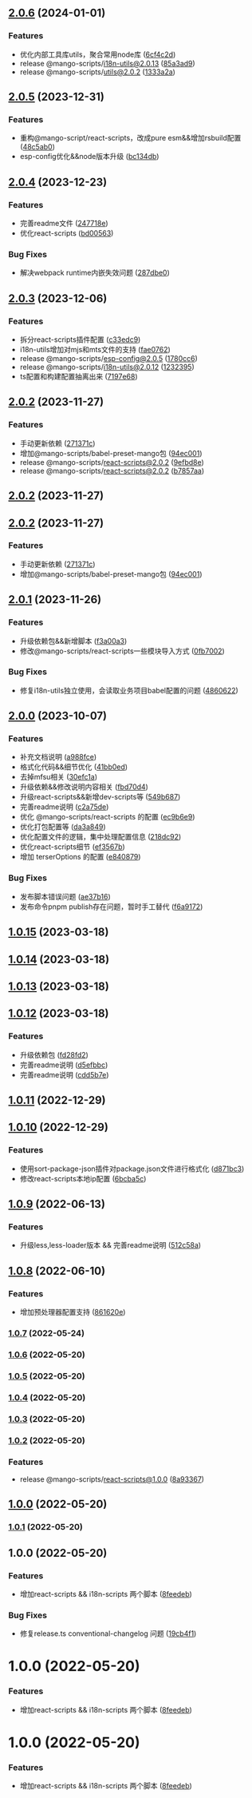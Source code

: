 ## [2.0.6](https://github.com/AlbertLin0923/mango-scripts/compare/@mango-scripts/react-scripts@2.0.5...@mango-scripts/react-scripts@2.0.6) (2024-01-01)


### Features

* 优化内部工具库utils，聚合常用node库 ([6cf4c2d](https://github.com/AlbertLin0923/mango-scripts/commit/6cf4c2d4472b4a862f02770c900d3131f7349d7f))
* release @mango-scripts/i18n-utils@2.0.13 ([85a3ad9](https://github.com/AlbertLin0923/mango-scripts/commit/85a3ad9ca02dc67d419d424b6d13a53bc3771d68))
* release @mango-scripts/utils@2.0.2 ([1333a2a](https://github.com/AlbertLin0923/mango-scripts/commit/1333a2a91941d5e042eebc3b252ba81ba36a585c))

## [2.0.5](https://github.com/AlbertLin0923/mango-scripts/compare/@mango-scripts/react-scripts@2.0.4...@mango-scripts/react-scripts@2.0.5) (2023-12-31)


### Features

* 重构@mango-script/react-scripts，改成pure esm&&增加rsbuild配置 ([48c5ab0](https://github.com/AlbertLin0923/mango-scripts/commit/48c5ab049cff65629c657c57573689f0968ca831))
* esp-config优化&&node版本升级 ([bc134db](https://github.com/AlbertLin0923/mango-scripts/commit/bc134db9114d50b9bb0da6659f13409f6a305848))

## [2.0.4](https://github.com/AlbertLin0923/mango-scripts/compare/@mango-scripts/react-scripts@2.0.3...@mango-scripts/react-scripts@2.0.4) (2023-12-23)


### Features

* 完善readme文件 ([247718e](https://github.com/AlbertLin0923/mango-scripts/commit/247718e40557c462f8ab8cb1a8f326d0a4603027))
* 优化react-scripts ([bd00563](https://github.com/AlbertLin0923/mango-scripts/commit/bd0056340b28a0a3ad707652106e0312805444d6))


### Bug Fixes

* 解决webpack runtime内嵌失效问题 ([287dbe0](https://github.com/AlbertLin0923/mango-scripts/commit/287dbe024d86715a26758d1755ce08c85935b132))

## [2.0.3](https://github.com/AlbertLin0923/mango-scripts/compare/@mango-scripts/react-scripts@2.0.2...@mango-scripts/react-scripts@2.0.3) (2023-12-06)


### Features

* 拆分react-scripts插件配置 ([c33edc9](https://github.com/AlbertLin0923/mango-scripts/commit/c33edc93b8fbe05636a343600edfab5c4208a736))
* i18n-utils增加对mjs和mts文件的支持 ([fae0762](https://github.com/AlbertLin0923/mango-scripts/commit/fae0762cccf7d6e840e1408fae85192e4114edf6))
* release @mango-scripts/esp-config@2.0.5 ([1780cc6](https://github.com/AlbertLin0923/mango-scripts/commit/1780cc651644480b1fbc7a8186bb3cecf6104bde))
* release @mango-scripts/i18n-utils@2.0.12 ([1232395](https://github.com/AlbertLin0923/mango-scripts/commit/1232395175dff2813920ca56e0bb6eaa5a80c8ba))
* ts配置和构建配置抽离出来 ([7197e68](https://github.com/AlbertLin0923/mango-scripts/commit/7197e6827f9673720e790fcdc31955547a50b9d7))

## [2.0.2](https://github.com/AlbertLin0923/mango-scripts/compare/@mango-scripts/react-scripts@2.0.1...@mango-scripts/react-scripts@2.0.2) (2023-11-27)


### Features

* 手动更新依赖 ([271371c](https://github.com/AlbertLin0923/mango-scripts/commit/271371ca3ade25ac0e2ec6242727b6c65291735e))
* 增加@mango-scripts/babel-preset-mango包 ([94ec001](https://github.com/AlbertLin0923/mango-scripts/commit/94ec0018cdc5a634682b5281bedf998a3da6ecf4))
* release @mango-scripts/react-scripts@2.0.2 ([9efbd8e](https://github.com/AlbertLin0923/mango-scripts/commit/9efbd8e6760c1515d5377cbbd04b4e656e884636))
* release @mango-scripts/react-scripts@2.0.2 ([b7857aa](https://github.com/AlbertLin0923/mango-scripts/commit/b7857aa821eca686771c5a426cb7fdaa229d1fd4))

## [2.0.2](https://github.com/AlbertLin0923/mango-scripts/compare/@mango-scripts/react-scripts@2.0.2...@mango-scripts/react-scripts@2.0.2) (2023-11-27)

## [2.0.2](https://github.com/AlbertLin0923/mango-scripts/compare/@mango-scripts/react-scripts@2.0.1...@mango-scripts/react-scripts@2.0.2) (2023-11-27)


### Features

* 手动更新依赖 ([271371c](https://github.com/AlbertLin0923/mango-scripts/commit/271371ca3ade25ac0e2ec6242727b6c65291735e))
* 增加@mango-scripts/babel-preset-mango包 ([94ec001](https://github.com/AlbertLin0923/mango-scripts/commit/94ec0018cdc5a634682b5281bedf998a3da6ecf4))

## [2.0.1](https://github.com/AlbertLin0923/mango-scripts/compare/@mango-scripts/react-scripts@2.0.0...@mango-scripts/react-scripts@2.0.1) (2023-11-26)


### Features

* 升级依赖包&&新增脚本 ([f3a00a3](https://github.com/AlbertLin0923/mango-scripts/commit/f3a00a3504b36d95aff0efeabbecad4c08e778c5))
* 修改@mango-scripts/react-scripts一些模块导入方式 ([0fb7002](https://github.com/AlbertLin0923/mango-scripts/commit/0fb7002f5afb291016bf4463c9a35b90414d85cb))


### Bug Fixes

* 修复i18n-utils独立使用，会读取业务项目babel配置的问题 ([4860622](https://github.com/AlbertLin0923/mango-scripts/commit/4860622569883ea25212b38c9123790c2b493917))

## [2.0.0](https://github.com/AlbertLin0923/mango-scripts/compare/@mango-scripts/react-scripts@1.0.15...@mango-scripts/react-scripts@2.0.0) (2023-10-07)


### Features

* 补充文档说明 ([a988fce](https://github.com/AlbertLin0923/mango-scripts/commit/a988fce335c01e9ffa0cc4ff5adc3ee2f19f718b))
* 格式化代码&&细节优化 ([41bb0ed](https://github.com/AlbertLin0923/mango-scripts/commit/41bb0ede7c15b029cd7cfd508f0c191505a02920))
* 去掉mfsu相关 ([30efc1a](https://github.com/AlbertLin0923/mango-scripts/commit/30efc1a3d651f438191c4eee168dc9fc3ac57c4b))
* 升级依赖&&修改说明内容相关 ([fbd70d4](https://github.com/AlbertLin0923/mango-scripts/commit/fbd70d44c00e1670131d83bd4d72e779a9f5a81f))
* 升级react-scripts&&新增dev-scripts等 ([549b687](https://github.com/AlbertLin0923/mango-scripts/commit/549b687cff4c02bc808b4928a382c395c2767e01))
* 完善readme说明 ([c2a75de](https://github.com/AlbertLin0923/mango-scripts/commit/c2a75dec532a8e95024bca4af0f1f844ba6b81f8))
* 优化 @mango-scripts/react-scripts 的配置 ([ec9b6e9](https://github.com/AlbertLin0923/mango-scripts/commit/ec9b6e9b3113bf50e48b9fda7ab7f118adfb6752))
* 优化打包配置等 ([da3a849](https://github.com/AlbertLin0923/mango-scripts/commit/da3a84947ff00d22729e22e6bfe6da8f9a122eb7))
* 优化配置文件的逻辑，集中处理配置信息 ([218dc92](https://github.com/AlbertLin0923/mango-scripts/commit/218dc9230c7cab46c8e83572180a96530b09b40a))
* 优化react-scripts细节 ([ef3567b](https://github.com/AlbertLin0923/mango-scripts/commit/ef3567bfe5385e0d46cfb27be257112ce7a51f11))
* 增加 terserOptions 的配置 ([e840879](https://github.com/AlbertLin0923/mango-scripts/commit/e8408793b9bb3a1989713f93b0c4c6f2addb19d0))


### Bug Fixes

* 发布脚本错误问题 ([ae37b16](https://github.com/AlbertLin0923/mango-scripts/commit/ae37b161bb7fdea5fdf4e99e336074ff4f40e155))
* 发布命令pnpm publish存在问题，暂时手工替代 ([f6a9172](https://github.com/AlbertLin0923/mango-scripts/commit/f6a9172a7e8818323e0bcdb84118ffe29c239139))

## [1.0.15](https://github.com/AlbertLin0923/mango-scripts/compare/@mango-scripts/react-scripts@1.0.14...@mango-scripts/react-scripts@1.0.15) (2023-03-18)

## [1.0.14](https://github.com/AlbertLin0923/mango-scripts/compare/@mango-scripts/react-scripts@1.0.13...@mango-scripts/react-scripts@1.0.14) (2023-03-18)

## [1.0.13](https://github.com/AlbertLin0923/mango-scripts/compare/@mango-scripts/react-scripts@1.0.12...@mango-scripts/react-scripts@1.0.13) (2023-03-18)

## [1.0.12](https://github.com/AlbertLin0923/mango-scripts/compare/@mango-scripts/react-scripts@1.0.11...@mango-scripts/react-scripts@1.0.12) (2023-03-18)

### Features

* 升级依赖包 ([fd28fd2](https://github.com/AlbertLin0923/mango-scripts/commit/fd28fd26d3715ab019869f0e552240c1d20bf2b8))
* 完善readme说明 ([d5efbbc](https://github.com/AlbertLin0923/mango-scripts/commit/d5efbbc38cdb98427edd4a2323d79ac80ac0331a))
* 完善readme说明 ([cdd5b7e](https://github.com/AlbertLin0923/mango-scripts/commit/cdd5b7ea2fa1adad5b1bd7ae240fa4f0a56835d7))

## [1.0.11](https://github.com/AlbertLin0923/mango-scripts/compare/@mango-scripts/react-scripts@1.0.10...@mango-scripts/react-scripts@1.0.11) (2022-12-29)

## [1.0.10](https://github.com/AlbertLin0923/mango-scripts/compare/@mango-scripts/react-scripts@1.0.9...@mango-scripts/react-scripts@1.0.10) (2022-12-29)

### Features

* 使用sort-package-json插件对package.json文件进行格式化 ([d871bc3](https://github.com/AlbertLin0923/mango-scripts/commit/d871bc3f77eac29a7551f6ffcea2906989853378))
* 修改react-scripts本地ip配置 ([6bcba5c](https://github.com/AlbertLin0923/mango-scripts/commit/6bcba5ce601e45489d9a518719446082edc70d16))

## [1.0.9](https://github.com/AlbertLin0923/mango-scripts/compare/@mango-scripts/react-scripts@1.0.8...@mango-scripts/react-scripts@1.0.9) (2022-06-13)

### Features

* 升级less,less-loader版本 && 完善readme说明 ([512c58a](https://github.com/AlbertLin0923/mango-scripts/commit/512c58aecb0601eafbb4be826266780b49e41ed9))

## [1.0.8](https://github.com/AlbertLin0923/mango-scripts/compare/@mango-scripts/react-scripts@1.0.7...@mango-scripts/react-scripts@1.0.8) (2022-06-10)

### Features

* 增加预处理器配置支持 ([861620e](https://github.com/AlbertLin0923/mango-scripts/commit/861620e9f901f7fa707d29de4869f9d208b27db9))

### [1.0.7](https://github.com/AlbertLin0923/mango-scripts/compare/@mango-scripts/react-scripts@1.0.6...@mango-scripts/react-scripts@1.0.7) (2022-05-24)

### [1.0.6](https://github.com/AlbertLin0923/mango-scripts/compare/@mango-scripts/react-scripts@1.0.5...@mango-scripts/react-scripts@1.0.6) (2022-05-20)

### [1.0.5](https://github.com/AlbertLin0923/mango-scripts/compare/@mango-scripts/react-scripts@1.0.4...@mango-scripts/react-scripts@1.0.5) (2022-05-20)

### [1.0.4](https://github.com/AlbertLin0923/mango-scripts/compare/@mango-scripts/react-scripts@1.0.3...@mango-scripts/react-scripts@1.0.4) (2022-05-20)

### [1.0.3](https://github.com/AlbertLin0923/mango-scripts/compare/@mango-scripts/react-scripts@1.0.2...@mango-scripts/react-scripts@1.0.3) (2022-05-20)

### [1.0.2](https://github.com/AlbertLin0923/mango-scripts/compare/@mango-scripts/react-scripts@1.0.1...@mango-scripts/react-scripts@1.0.2) (2022-05-20)

### Features

* release @mango-scripts/react-scripts@1.0.0 ([8a93367](https://github.com/AlbertLin0923/mango-scripts/commit/8a93367970e92ef57783163f71aa16628b4146de))

## [1.0.0](https://github.com/AlbertLin0923/mango-scripts/compare/@mango-scripts/react-scripts@1.0.1...@mango-scripts/react-scripts@1.0.0) (2022-05-20)

### [1.0.1](https://github.com/AlbertLin0923/mango-scripts/compare/@mango-scripts/react-scripts@1.0.0...@mango-scripts/react-scripts@1.0.1) (2022-05-20)

## 1.0.0 (2022-05-20)

### Features

* 增加react-scripts && i18n-scripts 两个脚本 ([8feedeb](https://github.com/AlbertLin0923/mango-scripts/commit/8feedeb342c27f08849e89425661727afef1e763))

### Bug Fixes

* 修复release.ts conventional-changelog 问题 ([19cb4f1](https://github.com/AlbertLin0923/mango-scripts/commit/19cb4f1d7ad4bdbfa47056da54169a0f4931bfb8))

# 1.0.0 (2022-05-20)

### Features

* 增加react-scripts && i18n-scripts 两个脚本 ([8feedeb](https://github.com/AlbertLin0923/mango-scripts/commit/8feedeb342c27f08849e89425661727afef1e763))

# 1.0.0 (2022-05-20)

### Features

* 增加react-scripts && i18n-scripts 两个脚本 ([8feedeb](https://github.com/AlbertLin0923/mango-scripts/commit/8feedeb342c27f08849e89425661727afef1e763))
